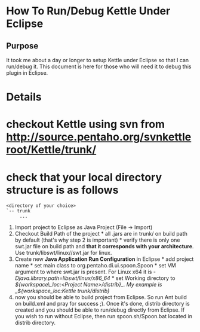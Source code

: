 # How To Run/Debug Kettle Under Eclipse #

## Purpose ##

It took me about a day or longer to setup Kettle under Eclipse so that I can run/debug it. This document is here for those who will need it to debug this plugin in Eclipse.

# Details #

# checkout Kettle using svn from http://source.pentaho.org/svnkettleroot/Kettle/trunk/
# check that your local directory structure is as follows
```
<directory of your choice>
`-- trunk
     ... 
```
  1. Import project to Eclipse as Java Project (File -> Import)
  1. Checkout Build Path of the project
    * all .jars are in trunk/<some folder> on build path by default (that's why step 2 is important)
    * verify there is only one swt.jar file on build path and **that it corresponds with your architecture**. Use trunk/libswt/linux/<your architecture>/swt.jar for linux.
  1. Create new **Java Application Run Configuration** in Eclipse
    * add project name
    * set main class to org.pentaho.di.ui.spoon.Spoon
    * set VM argument to where swt.jar is present. For Linux x64 it is _-Djava.library.path=libswt/linux/x86\_64_
    * set Working directory to _${workspace\_loc:<Project Name>/distrib}_. My example is _${workspace\_loc:Kettle trunk/distrib}_
  1. now you should be able to build project from Eclipse. So run Ant build on build.xml and pray for success ;). Once it's done, distrib directory is created and you should be able to run/debug directly from Eclipse. If you wish to run without Eclipse, then run spoon.sh/Spoon.bat located in distrib directory.
